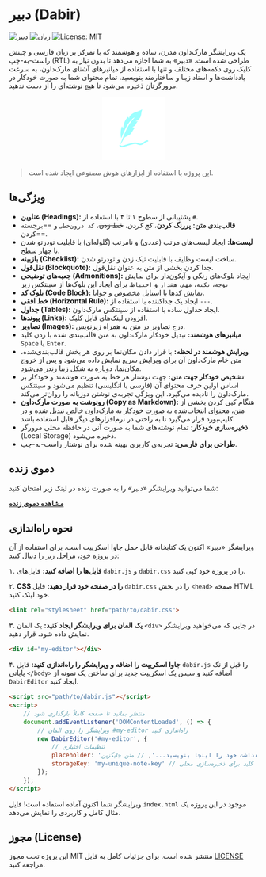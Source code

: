 # دبیر (Dabir)

![دبیر](https://img.shields.io/badge/Dabir-v1.4.0-blue)
![زبان](https://img.shields.io/badge/Language-Persian-green)
![License: MIT](https://img.shields.io/badge/License-MIT-yellow.svg)


یک ویرایشگر مارک‌داون مدرن، ساده و هوشمند که با تمرکز بر زبان فارسی و چینش راست-به-چپ (RTL) طراحی شده است. «دبیر» به شما اجازه می‌دهد تا بدون نیاز به کلیک روی دکمه‌های مختلف و تنها با استفاده از میانبرهای آشنای مارک‌داون، به سرعت یادداشت‌ها و اسناد زیبا و ساختارمند بنویسید. تمام محتوای شما به صورت خودکار در مرورگرتان ذخیره می‌شود تا هیچ نوشته‌ای را از دست ندهید.

<p align="center">
  <img src="dabir.svg" alt="لوگوی دبیر" width="128"/>
</p>

> این پروژه با استفاده از ابزارهای هوش مصنوعی ایجاد شده است.

## ویژگی‌ها

- **عناوین (Headings):** پشتیبانی از سطوح ۱ تا ۴ با استفاده از `#`.
- **قالب‌بندی متن:** **پررنگ کردن**، *کج کردن*، ~~خط زدن~~، `کد درون‌خطی` و ==برجسته کردن==.
- **لیست‌ها:** ایجاد لیست‌های مرتب (عددی) و نامرتب (گلوله‌ای) با قابلیت تودرتو شدن تا چهار سطح.
- **بازبینه (Checklist):** ساخت لیست وظایف با قابلیت تیک زدن و تودرتو شدن.
- **نقل‌قول (Blockquote):** جدا کردن بخشی از متن به عنوان نقل‌قول.
- **جعبه‌های توضیحی (Admonitions):** ایجاد بلوک‌های رنگی و آیکون‌دار برای نمایش `توجه`، `نکته`، `مهم`، `هشدار` و `احتیاط`. برای ایجاد این بلوک‌ها از سینتکس زیر 
- **بلوک کد (Code Block):** نمایش کدها با استایل مخصوص و خوانا.
- **خط افقی (Horizontal Rule):** ایجاد یک جداکننده با استفاده از `---`.
- **جداول (Tables):** ایجاد جداول ساده با استفاده از سینتکس مارک‌داون.
- **پیوندها (Links):** افزودن لینک‌های قابل کلیک.
- **تصاویر (Images):** درج تصاویر در متن به همراه زیرنویس.
- **میانبرهای هوشمند:** تبدیل خودکار مارک‌داون به متن قالب‌بندی شده با زدن کلید `Space` یا `Enter`.
- **ویرایش هوشمند در لحظه:** با قرار دادن مکان‌نما بر روی هر بخش قالب‌بندی‌شده، متن خام مارک‌داون آن برای ویرایش سریع نمایش داده می‌شود و پس از خروج مکان‌نما، دوباره به شکل زیبا رندر می‌شود.
- **تشخیص خودکار جهت متن:** جهت نوشتار هر خط به صورت هوشمند و خودکار بر اساس اولین حرف محتوای آن (فارسی یا انگلیسی) تنظیم می‌شود و سینتکس مارک‌داون را نادیده می‌گیرد. این ویژگی تجربه‌ی نوشتن دوزبانه را روان‌تر می‌کند.
- **رونوشت به صورت مارک‌داون (Copy as Markdown):** هنگام کپی کردن بخشی از متن، محتوای انتخاب‌شده به صورت خودکار به مارک‌داون خالص تبدیل شده و در کلیپ‌بورد قرار می‌گیرد تا به راحتی در نرم‌افزارهای دیگر قابل استفاده باشد.
- **ذخیره‌سازی خودکار:** تمام نوشته‌های شما به صورت آنی در حافظه محلی مرورگر (Local Storage) ذخیره می‌شود.
- **طراحی برای فارسی:** تجربه‌ی کاربری بهینه شده برای نوشتار راست-به-چپ.

## دموی زنده

شما می‌توانید ویرایشگر «دبیر» را به صورت زنده در لینک زیر امتحان کنید:

**[مشاهده دموی زنده](https://alirho.github.io/dabir)**

## نحوه راه‌اندازی

ویرایشگر «دبیر» اکنون یک کتابخانه قابل حمل جاوا اسکریپت است. برای استفاده از آن در پروژه خود، مراحل زیر را دنبال کنید:

۱. **فایل‌ها را اضافه کنید:** فایل‌های `dabir.js` و `dabir.css` را در پروژه خود کپی کنید.

۲. **CSS را در صفحه خود قرار دهید:** فایل `dabir.css` را در بخش `<head>` صفحه HTML خود لینک کنید.
```html
<link rel="stylesheet" href="path/to/dabir.css">
```

۳. **یک المان برای ویرایشگر ایجاد کنید:** یک المان `<div>` در جایی که می‌خواهید ویرایشگر نمایش داده شود، قرار دهید.
```html
<div id="my-editor"></div>
```

۴. **جاوا اسکریپت را اضافه و ویرایشگر را راه‌اندازی کنید:** فایل `dabir.js` را قبل از تگ پایانی `</body>` اضافه کنید و سپس یک اسکریپت جدید برای ساختن یک نمونه از `DabirEditor` ایجاد کنید.

```html
<script src="path/to/dabir.js"></script>
<script>
    // منتظر بمانید تا صفحه کاملاً بارگذاری شود
    document.addEventListener('DOMContentLoaded', () => {
        // ویرایشگر را روی المان #my-editor راه‌اندازی کنید
        new DabirEditor('#my-editor', {
            // تنظیمات اختیاری
            placeholder: 'یادداشت خود را اینجا بنویسید...', // متن جایگزین
            storageKey: 'my-unique-note-key' // کلید برای ذخیره‌سازی محلی
        });
    });
</script>
```
ویرایشگر شما اکنون آماده استفاده است! فایل `index.html` موجود در این پروژه یک مثال کامل و کاربردی را نمایش می‌دهد.

## مجوز (License)

این پروژه تحت مجوز MIT منتشر شده است. برای جزئیات کامل به فایل [LICENSE](LICENSE) مراجعه کنید.